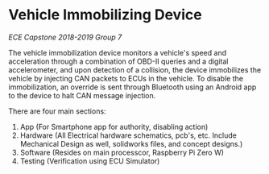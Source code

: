 # Vehicle Immobilizing Device
*ECE Capstone 2018-2019 Group 7*

The vehicle immobilization device monitors a vehicle's speed and acceleration through a combination of OBD-II queries and a digital accelerometer, and upon detection of a collision, the device immobilizes the vehicle by injecting CAN packets to ECUs in the vehicle. To disable the immobilization, an override is sent through Bluetooth using an Android app to the device to halt CAN message injection.

There are four main sections:
1. App (For Smartphone app for authority, disabling action)
2. Hardware (All Electrical hardware schematics, pcb's, etc. Include Mechanical Design as well, solidworks files, and concept designs.)
2. Software (Resides on main processcor, Raspberry Pi Zero W)
2. Testing  (Verification using ECU Simulator)